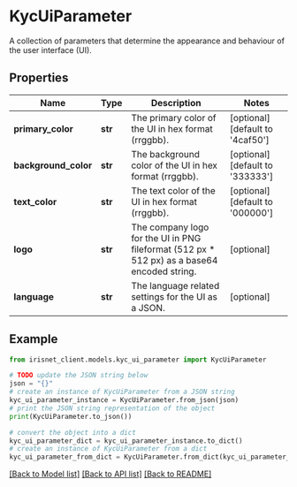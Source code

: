 # KycUiParameter

A collection of parameters that determine the appearance and behaviour of the user interface (UI).

## Properties

Name | Type | Description | Notes
------------ | ------------- | ------------- | -------------
**primary_color** | **str** | The primary color of the UI in hex format (rrggbb). | [optional] [default to '4caf50']
**background_color** | **str** | The background color of the UI in hex format (rrggbb). | [optional] [default to '333333']
**text_color** | **str** | The text color of the UI in hex format (rrggbb). | [optional] [default to '000000']
**logo** | **str** | The company logo for the UI in PNG fileformat (512 px * 512 px) as a base64 encoded string. | [optional] 
**language** | **str** | The language related settings for the UI as a JSON. | [optional] 

## Example

```python
from irisnet_client.models.kyc_ui_parameter import KycUiParameter

# TODO update the JSON string below
json = "{}"
# create an instance of KycUiParameter from a JSON string
kyc_ui_parameter_instance = KycUiParameter.from_json(json)
# print the JSON string representation of the object
print(KycUiParameter.to_json())

# convert the object into a dict
kyc_ui_parameter_dict = kyc_ui_parameter_instance.to_dict()
# create an instance of KycUiParameter from a dict
kyc_ui_parameter_from_dict = KycUiParameter.from_dict(kyc_ui_parameter_dict)
```
[[Back to Model list]](../README.md#documentation-for-models) [[Back to API list]](../README.md#documentation-for-api-endpoints) [[Back to README]](../README.md)


